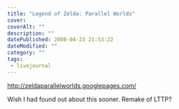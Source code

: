 ```yaml
---
title: "Legend of Zelda: Parallel Worlds"
cover:
coverAlt: ""
description: ""
datePublished: 2008-04-23 21:53:22
dateModified: ""
category: ""
tags:
 - livejournal
---
```


http://zeldaparallelworlds.googlepages.com/

Wish I had found out about this sooner. Remake of LTTP?
